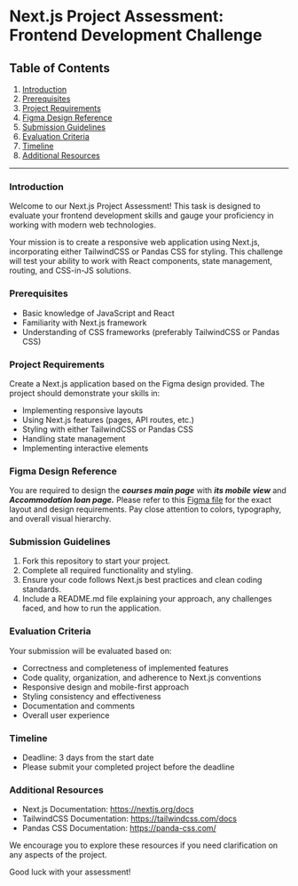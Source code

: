 
# Next.js Project Assessment: Frontend Development Challenge

## Table of Contents
1. [Introduction](#introduction)
2. [Prerequisites](#prerequisites)
3. [Project Requirements](#project-requirements)
4. [Figma Design Reference](#figma-design-reference)
5. [Submission Guidelines](#submission-guidelines)
6. [Evaluation Criteria](#evaluation-criteria)
7. [Timeline](#timeline)
8. [Additional Resources](#additional-resources)

---

### Introduction

Welcome to our Next.js Project Assessment! This task is designed to evaluate your frontend development skills and gauge your proficiency in working with modern web technologies. 

Your mission is to create a responsive web application using Next.js, incorporating either TailwindCSS or Pandas CSS for styling. This challenge will test your ability to work with React components, state management, routing, and CSS-in-JS solutions.

### Prerequisites

- Basic knowledge of JavaScript and React
- Familiarity with Next.js framework
- Understanding of CSS frameworks (preferably TailwindCSS or Pandas CSS)

### Project Requirements

Create a Next.js application based on the Figma design provided. The project should demonstrate your skills in:

- Implementing responsive layouts
- Using Next.js features (pages, API routes, etc.)
- Styling with either TailwindCSS or Pandas CSS
- Handling state management
- Implementing interactive elements

### Figma Design Reference

[Figma Link]: [https://www.figma.com/design/Kw2O7g4t4HXMFBURJhlSMO/eustudyassist?node-id=0-1&t=9wsOxP2nh2WLZigf-1]
You are required to design the ***courses main page*** with ***its mobile view*** and ***Accommodation loan page.*** Please refer to this [Figma file](https://www.figma.com/design/Kw2O7g4t4HXMFBURJhlSMO/eustudyassist?node-id=0-1&t=9wsOxP2nh2WLZigf-1) for the exact layout and design requirements. Pay close attention to colors, typography, and overall visual hierarchy.

### Submission Guidelines

1. Fork this repository to start your project.
2. Complete all required functionality and styling.
3. Ensure your code follows Next.js best practices and clean coding standards.
4. Include a README.md file explaining your approach, any challenges faced, and how to run the application.

### Evaluation Criteria

Your submission will be evaluated based on:

- Correctness and completeness of implemented features
- Code quality, organization, and adherence to Next.js conventions
- Responsive design and mobile-first approach
- Styling consistency and effectiveness
- Documentation and comments
- Overall user experience

### Timeline

- Deadline: 3 days from the start date
- Please submit your completed project before the deadline

### Additional Resources

- Next.js Documentation: https://nextjs.org/docs
- TailwindCSS Documentation: https://tailwindcss.com/docs
- Pandas CSS Documentation: https://panda-css.com/

We encourage you to explore these resources if you need clarification on any aspects of the project.

Good luck with your assessment!
